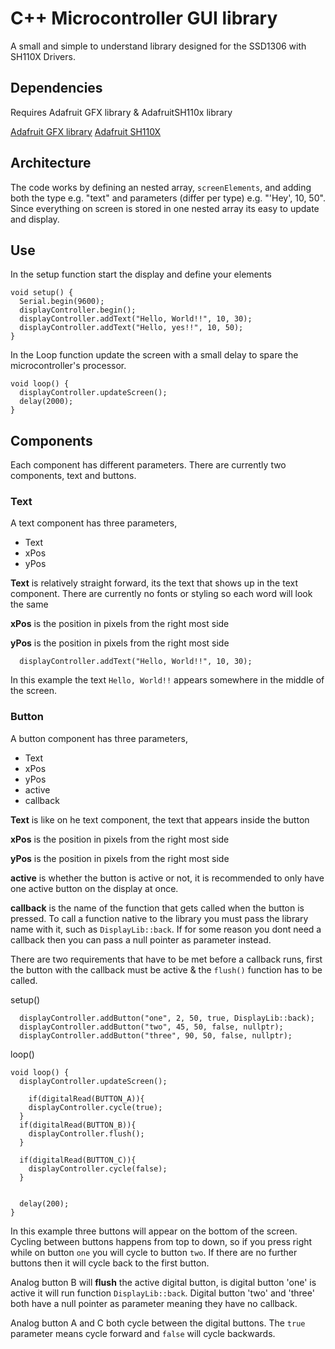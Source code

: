 # C++ Microcontroller GUI library
A small and simple to understand library designed for the SSD1306 with SH110X Drivers.

## Dependencies
Requires Adafruit GFX library & AdafruitSH110x library

[Adafruit GFX library](https://github.com/adafruit/Adafruit-GFX-Library)
[Adafruit SH110X](https://github.com/adafruit/Adafruit_SH110x)

## Architecture
The code works by defining an nested array, ```screenElements```, and adding both the type e.g. "text" and parameters (differ per type) e.g. "'Hey', 10, 50". 
Since everything on screen is stored in one nested array its easy to update and display.


## Use
In the setup function start the display and define your elements

```
void setup() {
  Serial.begin(9600);
  displayController.begin(); 
  displayController.addText("Hello, World!!", 10, 30);
  displayController.addText("Hello, yes!!", 10, 50);
}
```

In the Loop function update the screen with a small delay to spare the microcontroller's processor.

```
void loop() {
  displayController.updateScreen();
  delay(2000);
}
```



## Components

Each component has different parameters. There are currently two components, text and buttons. 

### Text

A text component has three parameters, 
- Text
- xPos
- yPos

**Text** is relatively straight forward, its the text that shows up in the text component. There are currently no fonts or styling so each word will look the same

**xPos** is the position in pixels from the right most side

**yPos** is the position in pixels from the right most side

```
  displayController.addText("Hello, World!!", 10, 30);
```
In this example the text ```Hello, World!!``` appears somewhere in the middle of the screen.

### Button

A button component has three parameters, 
- Text
- xPos
- yPos
- active
- callback

**Text** is like on he text component, the text that appears inside the button

**xPos** is the position in pixels from the right most side

**yPos** is the position in pixels from the right most side

**active** is whether the button is active or not, it is recommended to only have one active button on the display at once.

**callback** is the name of the function that gets called when the button is pressed. To call a function native to the library you must pass the library name with it, such as ```DisplayLib::back```. 
If for some reason you dont need a callback then you can pass a null pointer as parameter instead. 

There are two requirements that have to be met before a callback runs, first the button with the callback must  be active & the ```flush()``` function has to be called.

setup()
```
  displayController.addButton("one", 2, 50, true, DisplayLib::back);
  displayController.addButton("two", 45, 50, false, nullptr);
  displayController.addButton("three", 90, 50, false, nullptr);
```

loop()
```
void loop() {
  displayController.updateScreen();

    if(digitalRead(BUTTON_A)){
    displayController.cycle(true);
  } 
  if(digitalRead(BUTTON_B)){
    displayController.flush();
  } 

  if(digitalRead(BUTTON_C)){
    displayController.cycle(false);
  } 
  
  
  delay(200);
}
```
In this example three buttons will appear on the bottom of the screen. Cycling between buttons happens from top to down, so if you press right while on button ```one``` you will cycle to button ```two```. If there are no further buttons then it will cycle back to the first button.

Analog button B will **flush** the active digital button, is digital button 'one' is active it will run function ```DisplayLib::back```. Digital button 'two' and 'three' both have a null pointer as parameter meaning they have no callback. 

Analog button A and C both cycle between the digital buttons. The ```true``` parameter means cycle forward and ```false``` will cycle backwards. 
